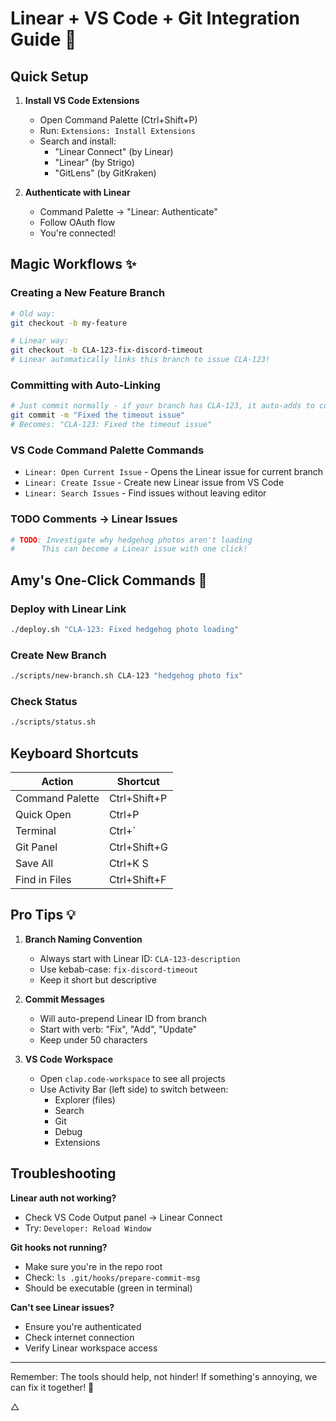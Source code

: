 # Linear + VS Code + Git Integration Guide 🚀

## Quick Setup

1. **Install VS Code Extensions**
   - Open Command Palette (Ctrl+Shift+P)
   - Run: `Extensions: Install Extensions`
   - Search and install:
     - "Linear Connect" (by Linear)
     - "Linear" (by Strigo)
     - "GitLens" (by GitKraken)

2. **Authenticate with Linear**
   - Command Palette → "Linear: Authenticate"
   - Follow OAuth flow
   - You're connected!

## Magic Workflows ✨

### Creating a New Feature Branch
```bash
# Old way:
git checkout -b my-feature

# Linear way:
git checkout -b CLA-123-fix-discord-timeout
# Linear automatically links this branch to issue CLA-123!
```

### Committing with Auto-Linking
```bash
# Just commit normally - if your branch has CLA-123, it auto-adds to commit:
git commit -m "Fixed the timeout issue"
# Becomes: "CLA-123: Fixed the timeout issue"
```

### VS Code Command Palette Commands
- `Linear: Open Current Issue` - Opens the Linear issue for current branch
- `Linear: Create Issue` - Create new Linear issue from VS Code
- `Linear: Search Issues` - Find issues without leaving editor

### TODO Comments → Linear Issues
```python
# TODO: Investigate why hedgehog photos aren't loading
#      This can become a Linear issue with one click!
```

## Amy's One-Click Commands 🎯

### Deploy with Linear Link
```bash
./deploy.sh "CLA-123: Fixed hedgehog photo loading"
```

### Create New Branch
```bash
./scripts/new-branch.sh CLA-123 "hedgehog photo fix"
```

### Check Status
```bash
./scripts/status.sh
```

## Keyboard Shortcuts 

| Action | Shortcut |
|--------|----------|
| Command Palette | Ctrl+Shift+P |
| Quick Open | Ctrl+P |
| Terminal | Ctrl+` |
| Git Panel | Ctrl+Shift+G |
| Save All | Ctrl+K S |
| Find in Files | Ctrl+Shift+F |

## Pro Tips 💡

1. **Branch Naming Convention**
   - Always start with Linear ID: `CLA-123-description`
   - Use kebab-case: `fix-discord-timeout`
   - Keep it short but descriptive

2. **Commit Messages**
   - Will auto-prepend Linear ID from branch
   - Start with verb: "Fix", "Add", "Update"
   - Keep under 50 characters

3. **VS Code Workspace**
   - Open `clap.code-workspace` to see all projects
   - Use Activity Bar (left side) to switch between:
     - Explorer (files)
     - Search 
     - Git
     - Debug
     - Extensions

## Troubleshooting 

**Linear auth not working?**
- Check VS Code Output panel → Linear Connect
- Try: `Developer: Reload Window`

**Git hooks not running?**
- Make sure you're in the repo root
- Check: `ls .git/hooks/prepare-commit-msg`
- Should be executable (green in terminal)

**Can't see Linear issues?**
- Ensure you're authenticated
- Check internet connection
- Verify Linear workspace access

---

Remember: The tools should help, not hinder! If something's annoying, we can fix it together! 🤝

△
